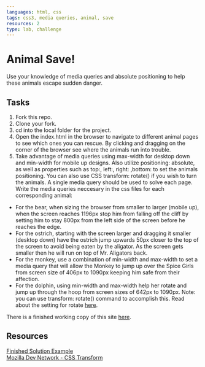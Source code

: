 ```yaml
---
languages: html, css
tags: css3, media queries, animal, save
resources: 2
type: lab, challenge
---
```


# Animal Save!

Use your knowledge of media queries and absolute positioning to help these animals escape sudden danger.

## Tasks

1. Fork this repo.
2. Clone your fork.
3. cd into the local folder for the project.
4. Open the index.html in the browser to navigate to different animal pages to see which ones you can rescue. By clicking and dragging on the corner of the browser see where the animals run into trouble. 
5. Take advantage of media queries using max-width for desktop down and min-width for mobile up designs. Also utilize positioning: absolute, as well as properties such as top:, left:, right: ,bottom: to set the animals positioning. You can also use CSS transform: rotate() if you wish to turn the animals. A single media query should be used to solve each page.  
Write the media queries neccesary in the css files for each corresponding animal:  
  * For the bear, when sizing the browser from smaller to larger (mobile up), when the screen reaches 1196px stop him from falling off the cliff by setting him to stay 800px from the left side of the screen before he reaches the edge.
  * For the ostrich, starting with the screen larger and dragging it smaller (desktop down) have the ostrich jump upwards 50px closer to the top of the screen to avoid being eaten by the aligator. As the screen gets smaller then he will run on top of Mr. Aligators back.
  * For the monkey, use a combination of min-width and max-width to set a media query that will allow the Monkey to jump up over the Spice Girls from screen size of 406px to 1090px keeping him safe from their affection.
  * For the dolphin, using min-width and max-width help her rotate and jump up through the hoop from screen sizes of 642px to 1090px. Note: you can use transform: rotate() command to accomplish this. Read about the setting for rotate [here](https://developer.mozilla.org/en-US/docs/Web/CSS/transform).

 There is a finished working copy of this site [here](http://learn-co-curriculum.github.io/animal-save/).

 ## Resources
 
[Finished Solution Example](http://learn-co-curriculum.github.io/animal-save/)  
[Mozilla Dev Network - CSS Transform](https://developer.mozilla.org/en-US/docs/Web/CSS/transform)
